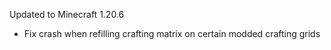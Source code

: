 Updated to Minecraft 1.20.6

- Fix crash when refilling crafting matrix on certain modded crafting grids